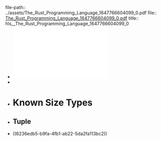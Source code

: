 file-path:: ../assets/The_Rust_Programming_Language_1647766604099_0.pdf
file:: [The_Rust_Programming_Language_1647766604099_0.pdf](../assets/The_Rust_Programming_Language_1647766604099_0.pdf)
title:: hls__The_Rust_Programming_Language_1647766604099_0

- ![The_Rust_Programming_Language_1647766604099_0.pdf](../assets/The_Rust_Programming_Language_1647766604099_0_1647766933549_0.pdf)
-
- # Known Size Types
- ## Tuple
- ((6236edb5-b9fa-4fb1-ab22-5da2fa113bc2))